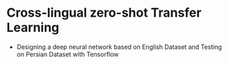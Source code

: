 # Cross-lingual zero-shot Transfer Learning

- Designing a deep neural network based on English Dataset and Testing on Persian Dataset with Tensorflow
